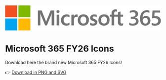 ![](files/Microsoft_365-Icon-FY26.svg)
# Microsoft 365 FY26 Icons
Download here the brand new Microsoft 365 FY26 Icons!

👉 [Download in PNG and SVG](index.html)
